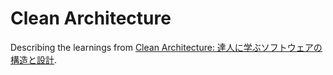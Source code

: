# Clean Architecture

Describing the learnings from [Clean Architecture: 達人に学ぶソフトウェアの構造と設計](https://www.kadokawa.co.jp/product/301806000678/).
